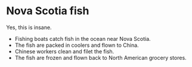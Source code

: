 # Nova Scotia fish

Yes, this is insane.

* Fishing boats catch fish in the ocean near Nova Scotia.
* The fish are packed in coolers and flown to China.
* Chinese workers clean and filet the fish.
* The fish are frozen and flown back to North American grocery stores.
